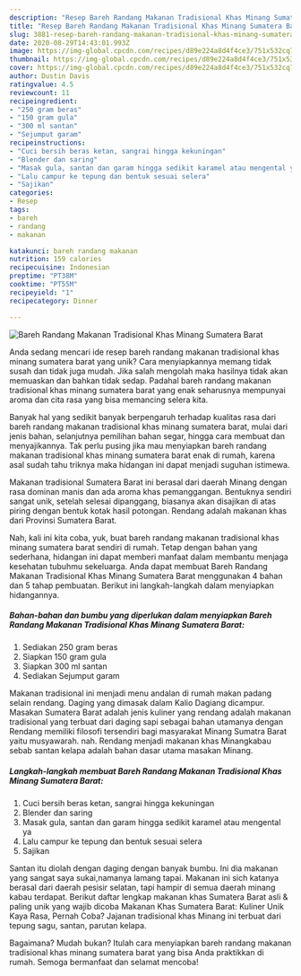```yaml
---
description: "Resep Bareh Randang Makanan Tradisional Khas Minang Sumatera Barat, Menggugah Selera"
title: "Resep Bareh Randang Makanan Tradisional Khas Minang Sumatera Barat, Menggugah Selera"
slug: 3881-resep-bareh-randang-makanan-tradisional-khas-minang-sumatera-barat-menggugah-selera
date: 2020-08-29T14:43:01.993Z
image: https://img-global.cpcdn.com/recipes/d89e224a8d4f4ce3/751x532cq70/bareh-randang-makanan-tradisional-khas-minang-sumatera-barat-foto-resep-utama.jpg
thumbnail: https://img-global.cpcdn.com/recipes/d89e224a8d4f4ce3/751x532cq70/bareh-randang-makanan-tradisional-khas-minang-sumatera-barat-foto-resep-utama.jpg
cover: https://img-global.cpcdn.com/recipes/d89e224a8d4f4ce3/751x532cq70/bareh-randang-makanan-tradisional-khas-minang-sumatera-barat-foto-resep-utama.jpg
author: Dustin Davis
ratingvalue: 4.5
reviewcount: 11
recipeingredient:
- "250 gram beras"
- "150 gram gula"
- "300 ml santan"
- "Sejumput garam"
recipeinstructions:
- "Cuci bersih beras ketan, sangrai hingga kekuningan"
- "Blender dan saring"
- "Masak gula, santan dan garam hingga sedikit karamel atau mengental ya"
- "Lalu campur ke tepung dan bentuk sesuai selera"
- "Sajikan"
categories:
- Resep
tags:
- bareh
- randang
- makanan

katakunci: bareh randang makanan 
nutrition: 159 calories
recipecuisine: Indonesian
preptime: "PT38M"
cooktime: "PT55M"
recipeyield: "1"
recipecategory: Dinner

---
```



![Bareh Randang Makanan Tradisional Khas Minang Sumatera Barat](https://img-global.cpcdn.com/recipes/d89e224a8d4f4ce3/751x532cq70/bareh-randang-makanan-tradisional-khas-minang-sumatera-barat-foto-resep-utama.jpg)

Anda sedang mencari ide resep bareh randang makanan tradisional khas minang sumatera barat yang unik? Cara menyiapkannya memang tidak susah dan tidak juga mudah. Jika salah mengolah maka hasilnya tidak akan memuaskan dan bahkan tidak sedap. Padahal bareh randang makanan tradisional khas minang sumatera barat yang enak seharusnya mempunyai aroma dan cita rasa yang bisa memancing selera kita.

Banyak hal yang sedikit banyak berpengaruh terhadap kualitas rasa dari bareh randang makanan tradisional khas minang sumatera barat, mulai dari jenis bahan, selanjutnya pemilihan bahan segar, hingga cara membuat dan menyajikannya. Tak perlu pusing jika mau menyiapkan bareh randang makanan tradisional khas minang sumatera barat enak di rumah, karena asal sudah tahu triknya maka hidangan ini dapat menjadi suguhan istimewa.

Makanan tradisional Sumatera Barat ini berasal dari daerah Minang dengan rasa dominan manis dan ada aroma khas pemanggangan. Bentuknya sendiri sangat unik, setelah selesai dipanggang, biasanya akan disajikan di atas piring dengan bentuk kotak hasil potongan. Rendang adalah makanan khas dari Provinsi Sumatera Barat.


Nah, kali ini kita coba, yuk, buat bareh randang makanan tradisional khas minang sumatera barat sendiri di rumah. Tetap dengan bahan yang sederhana, hidangan ini dapat memberi manfaat dalam membantu menjaga kesehatan tubuhmu sekeluarga. Anda dapat membuat Bareh Randang Makanan Tradisional Khas Minang Sumatera Barat menggunakan 4 bahan dan 5 tahap pembuatan. Berikut ini langkah-langkah dalam menyiapkan hidangannya.

<!--inarticleads1-->

##### Bahan-bahan dan bumbu yang diperlukan dalam menyiapkan Bareh Randang Makanan Tradisional Khas Minang Sumatera Barat:

1. Sediakan 250 gram beras
1. Siapkan 150 gram gula
1. Siapkan 300 ml santan
1. Sediakan Sejumput garam


Makanan tradisional ini menjadi menu andalan di rumah makan padang selain rendang. Daging yang dimasak dalam Kalio Dagiang dicampur. Masakan Sumatera Barat adalah jenis kuliner yang rendang adalah makanan tradisional yang terbuat dari daging sapi sebagai bahan utamanya dengan Rendang memiliki filosofi tersendiri bagi masyarakat Minang Sumatra Barat yaitu musyawarah. nah. Rendang menjadi makanan khas Minangkabau sebab santan kelapa adalah bahan dasar utama masakan Minang. 

<!--inarticleads2-->

##### Langkah-langkah membuat Bareh Randang Makanan Tradisional Khas Minang Sumatera Barat:

1. Cuci bersih beras ketan, sangrai hingga kekuningan
1. Blender dan saring
1. Masak gula, santan dan garam hingga sedikit karamel atau mengental ya
1. Lalu campur ke tepung dan bentuk sesuai selera
1. Sajikan


Santan itu diolah dengan daging dengan banyak bumbu. Ini dia makanan yang sangat saya sukai,namanya lamang tapai. Makanan ini sich katanya berasal dari daerah pesisir selatan, tapi hampir di semua daerah minang kabau terdapat. Berikut daftar lengkap makanan khas Sumatera Barat asli &amp; paling unik yang wajib dicoba Makanan Khas Sumatera Barat: Kuliner Unik Kaya Rasa, Pernah Coba? Jajanan tradisional khas Minang ini terbuat dari tepung sagu, santan, parutan kelapa. 

Bagaimana? Mudah bukan? Itulah cara menyiapkan bareh randang makanan tradisional khas minang sumatera barat yang bisa Anda praktikkan di rumah. Semoga bermanfaat dan selamat mencoba!
